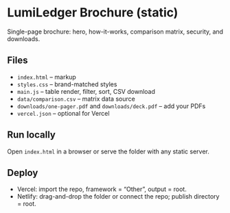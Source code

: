 # LumiLedger Brochure (static)

Single-page brochure: hero, how-it-works, comparison matrix, security, and downloads.

## Files
- `index.html` – markup
- `styles.css` – brand-matched styles
- `main.js` – table render, filter, sort, CSV download
- `data/comparison.csv` – matrix data source
- `downloads/one-pager.pdf` and `downloads/deck.pdf` – add your PDFs
- `vercel.json` – optional for Vercel

## Run locally
Open `index.html` in a browser or serve the folder with any static server.

## Deploy
- Vercel: import the repo, framework = “Other”, output = root.
- Netlify: drag-and-drop the folder or connect the repo; publish directory = root.
